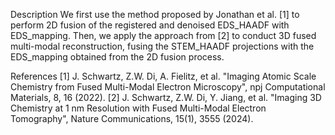 Description
We first use the method proposed by Jonathan et al. [1] to perform 2D fusion of the registered and denoised EDS_HAADF with EDS_mapping. Then, we apply the approach from [2] to conduct 3D fused multi-modal reconstruction, fusing the STEM_HAADF projections with the EDS_mapping obtained from the 2D fusion process.

References
[1] J. Schwartz, Z.W. Di, A. Fielitz, et al. "Imaging Atomic Scale Chemistry from Fused Multi-Modal Electron Microscopy", npj Computational Materials, 8, 16 (2022).
[2] J. Schwartz, Z.W. Di, Y. Jiang, et al. "Imaging 3D Chemistry at 1 nm Resolution with Fused Multi-Modal Electron Tomography", Nature Communications, 15(1), 3555 (2024).
